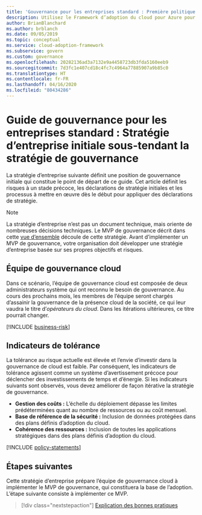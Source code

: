 ```yaml
---
title: 'Gouvernance pour les entreprises standard : Première politique de l’entreprise'
description: Utilisez le Framework d’adoption du cloud pour Azure pour définir la position de gouvernance initiale, les risques à un stade précoce, les déclarations de stratégie initiales et les processus à mettre en œuvre dès le début.
author: BrianBlanchard
ms.author: brblanch
ms.date: 09/05/2019
ms.topic: conceptual
ms.service: cloud-adoption-framework
ms.subservice: govern
ms.custom: governance
ms.openlocfilehash: 20282136ad3a7132e9a4458723db3fda5160eeb9
ms.sourcegitcommit: 7d3fc1e407cd18c4fc7c4964a77885907a9b85c0
ms.translationtype: HT
ms.contentlocale: fr-FR
ms.lasthandoff: 04/16/2020
ms.locfileid: "80434286"
---
```

# <a name="standard-enterprise-governance-guide-initial-corporate-policy-behind-the-governance-strategy"></a>Guide de gouvernance pour les entreprises standard : Stratégie d’entreprise initiale sous-tendant la stratégie de gouvernance

La stratégie d’entreprise suivante définit une position de gouvernance initiale qui constitue le point de départ de ce guide. Cet article définit les risques à un stade précoce, les déclarations de stratégie initiales et les processus à mettre en œuvre dès le début pour appliquer des déclarations de stratégie.

> [!NOTE]
>La stratégie d’entreprise n’est pas un document technique, mais oriente de nombreuses décisions techniques. Le MVP de gouvernance décrit dans cette [vue d’ensemble](./index.md) découle de cette stratégie. Avant d’implémenter un MVP de gouvernance, votre organisation doit développer une stratégie d’entreprise basée sur ses propres objectifs et risques.

## <a name="cloud-governance-team"></a>Équipe de gouvernance cloud

Dans ce scénario, l’équipe de gouvernance cloud est composée de deux administrateurs système qui ont reconnu le besoin de gouvernance. Au cours des prochains mois, les membres de l’équipe seront chargés d’assainir la gouvernance de la présence cloud de la société, ce qui leur vaudra le titre d’_opérateurs du cloud_. Dans les itérations ultérieures, ce titre pourrait changer.

[!INCLUDE [business-risk](../../../../includes/business-risks.md)]

## <a name="tolerance-indicators"></a>Indicateurs de tolérance

La tolérance au risque actuelle est élevée et l’envie d’investir dans la gouvernance de cloud est faible. Par conséquent, les indicateurs de tolérance agissent comme un système d’avertissement précoce pour déclencher des investissements de temps et d’énergie. Si les indicateurs suivants sont observés, vous devez améliorer de façon itérative la stratégie de gouvernance.

- **Gestion des coûts :** L’échelle du déploiement dépasse les limites prédéterminées quant au nombre de ressources ou au coût mensuel.
- **Base de référence de la sécurité :** Inclusion de données protégées dans des plans définis d’adoption du cloud.
- **Cohérence des ressources :** Inclusion de toutes les applications stratégiques dans des plans définis d’adoption du cloud.

[!INCLUDE [policy-statements](../../../../includes/policy-statements.md)]

## <a name="next-steps"></a>Étapes suivantes

Cette stratégie d’entreprise prépare l’équipe de gouvernance cloud à implémenter le MVP de gouvernance, qui constituera la base de l’adoption. L’étape suivante consiste à implémenter ce MVP.

> [!div class="nextstepaction"]
> [Explication des bonnes pratiques](./prescriptive-guidance.md)
